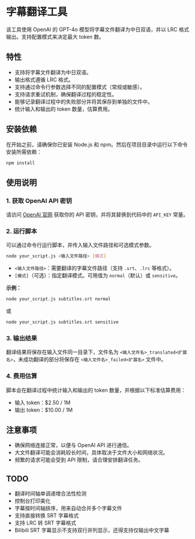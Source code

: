 # 字幕翻译工具

该工具使用 OpenAI 的 GPT-4o 模型将字幕文件翻译为中日双语，并以 LRC 格式输出。支持配置模式来决定最大 token 数。

## 特性

- 支持将字幕文件翻译为中日双语。
- 输出格式遵循 LRC 格式。
- 支持通过命令行参数选择不同的配置模式（常规或敏感）。
- 支持请求重试机制，确保翻译过程的稳定性。
- 能够记录翻译过程中的失败部分并将其保存到单独的文件中。
- 统计输入和输出的 token 数量，估算费用。

## 安装依赖

在开始之前，请确保你已安装 Node.js 和 npm。然后在项目目录中运行以下命令安装所需依赖：

```bash
npm install
```

## 使用说明

### 1. 获取 OpenAI API 密钥

请访问 [OpenAI 官网](https://openai.com/) 获取你的 API 密钥，并将其替换到代码中的 `API_KEY` 常量。

### 2. 运行脚本

可以通过命令行运行脚本，并传入输入文件路径和可选模式参数。

```bash
node your_script.js <输入文件路径> [模式]
```

- `<输入文件路径>`：需要翻译的字幕文件路径（支持 `.srt`、`.lrc` 等格式）。
- `[模式]`（可选）：指定翻译模式。可用值为 `normal`（默认）或 `sensitive`。

**示例：**

```bash
node your_script.js subtitles.srt normal
```

或

```bash
node your_script.js subtitles.srt sensitive
```

### 3. 输出结果

翻译结果将保存在输入文件同一目录下，文件名为 `<输入文件名>_translated<扩展名>`，未成功翻译的部分将保存在 `<输入文件名>_failed<扩展名>` 文件中。

### 4. 费用估算

脚本会在翻译过程中统计输入和输出的 token 数量，并根据以下标准估算费用：

- 输入 token：$2.50 / 1M
- 输出 token：$10.00 / 1M

## 注意事项

- 确保网络连接正常，以便与 OpenAI API 进行通信。
- 大文件翻译可能会消耗较长时间，具体取决于文件大小和网络状况。
- 频繁的请求可能会受到 API 限制，请合理安排翻译任务。

## TODO

- 翻译时间轴单调递增合法性检测
- 控制台打印美化
- 字幕按时间轴排序，用来自动合并多个字幕文件
- 支持直接转换 SRT 字幕格式
- 支持 LRC 转 SRT 字幕格式
- Bilibili SRT 字幕显示不支持双行并列显示，还得支持仅输出中文字幕
